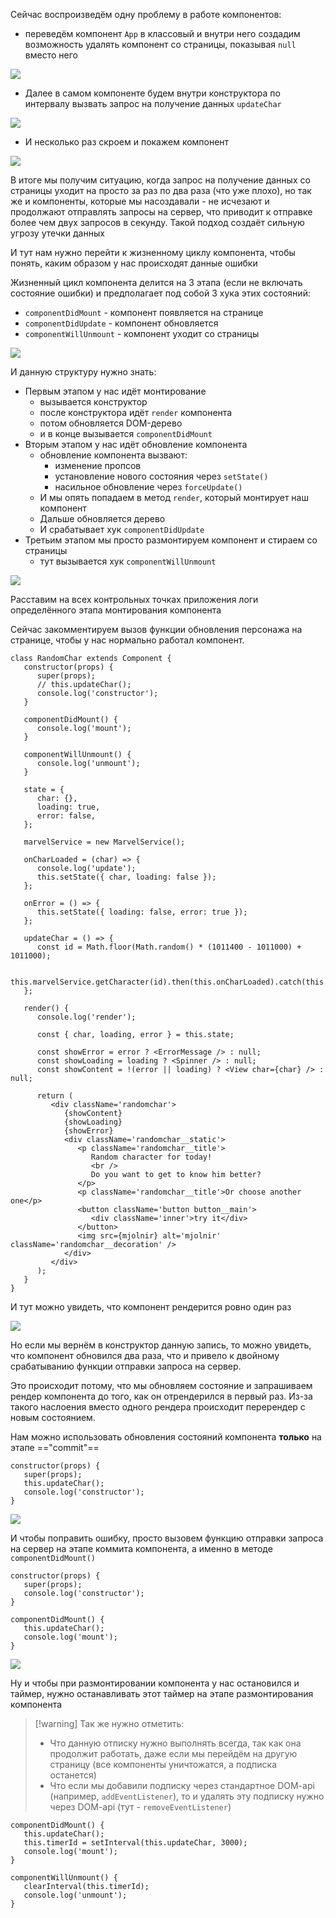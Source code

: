 
Сейчас воспроизведём одну проблему в работе компонентов:
- переведём компонент `App` в классовый и внутри него создадим возможность удалять компонент со страницы, показывая `null` вместо него

![](_png/08233f1fe0aff596f4d9c6523f168880.png)

- Далее в самом компоненте будем внутри конструктора по интервалу вызвать запрос на получение данных `updateChar`

![](_png/09687b18f0de49e214edbc9ec0adc279.png)

- И несколько раз скроем и покажем компонент

![](_png/cd8213cad9490755c2faa250889da3df.png)

В итоге мы получим ситуацию, когда запрос на получение данных со страницы уходит на просто за раз по два раза (что уже плохо), но так же и компоненты, которые мы насоздавали - не исчезают и продолжают отправлять запросы на сервер, что приводит к отправке более чем двух запросов в секунду. Такой подход создаёт сильную угрозу утечки данных

И тут нам нужно перейти к жизненному циклу компонента, чтобы понять, каким образом у нас происходят данные ошибки 

Жизненный цикл компонента делится на 3 этапа (если не включать состояние ошибки) и предполагает под собой 3 хука этих состояний:
- `componentDidMount` - компонент появляется на странице
- `componentDidUpdate` - компонент обновляется
- `componentWillUnmount` - компонент уходит со страницы

![](_png/f6d74d664646ceb84bffdd21efc2e327.png)

И данную структуру нужно знать:
- Первым этапом у нас идёт монтирование
	- вызывается конструктор
	- после конструктора идёт `render` компонента
	- потом обновляется DOM-дерево
	- и в конце вызывается `componentDidMount`
- Вторым этапом у нас идёт обновление компонента
	- обновление компонента вызвают:
		- изменение пропсов
		- установление нового состояния через `setState()`
		- насильное обновление через `forceUpdate()`
	- И мы опять попадаем в метод `render`, который монтирует наш компонент
	- Дальше обновляется дерево
	- И срабатывает хук `componentDidUpdate`
- Третьим этапом мы просто размонтируем компонент и стираем со страницы
	- тут вызывается хук `componentWillUnmount`

![](_png/51574071a6d629cf8895d3b31e84f280.png)

Расставим на всех контрольных точках приложения логи определённого этапа монтирования компонента

Сейчас закомментируем вызов функции обновления персонажа на странице, чтобы у нас нормально работал компонент. 

```JS
class RandomChar extends Component {  
   constructor(props) {  
      super(props);  
      // this.updateChar();  
      console.log('constructor');  
   }  
  
   componentDidMount() {  
      console.log('mount');  
   }  
  
   componentWillUnmount() {  
      console.log('unmount');  
   }  
  
   state = {  
      char: {},  
      loading: true,  
      error: false,  
   };  
  
   marvelService = new MarvelService();  
  
   onCharLoaded = (char) => {  
      console.log('update');  
      this.setState({ char, loading: false });  
   };  
  
   onError = () => {  
      this.setState({ loading: false, error: true });  
   };  
  
   updateChar = () => {  
      const id = Math.floor(Math.random() * (1011400 - 1011000) + 1011000);  
  
      this.marvelService.getCharacter(id).then(this.onCharLoaded).catch(this.onError);  
   };  
  
   render() {  
      console.log('render');  
  
      const { char, loading, error } = this.state;  
  
      const showError = error ? <ErrorMessage /> : null;  
      const showLoading = loading ? <Spinner /> : null;  
      const showContent = !(error || loading) ? <View char={char} /> : null;  
  
      return (  
         <div className='randomchar'>  
            {showContent}  
            {showLoading}  
            {showError}  
            <div className='randomchar__static'>  
               <p className='randomchar__title'>  
                  Random character for today!  
                  <br />  
                  Do you want to get to know him better?  
               </p>  
               <p className='randomchar__title'>Or choose another one</p>  
               <button className='button button__main'>  
                  <div className='inner'>try it</div>  
               </button>  
               <img src={mjolnir} alt='mjolnir' className='randomchar__decoration' />  
            </div>  
         </div>  
      );  
   }  
}
```

И тут можно увидеть, что компонент рендерится ровно один раз

![](_png/386590e4b1278f340d3b92d1b77b5db9.png)

Но если мы вернём в конструктор данную запись, то можно увидеть, что компонент обновился два раза, что и привело к двойному срабатыванию функции отправки запроса на сервер.

Это происходит потому, что мы обновляем состояние и запрашиваем рендер компонента до того, как он отрендерился в первый раз. Из-за такого наслоения вместо одного рендера происходит перерендер с новым состоянием.

Нам можно использовать обновления состояний компонента **только** на этапе =="commit"==

```JS
constructor(props) {  
   super(props);  
   this.updateChar();  
   console.log('constructor');  
}
```

![](_png/de865b7201b6bd1e6668b9e54c605021.png)

И чтобы поправить ошибку, просто вызовем функцию отправки запроса на сервер на этапе коммита компонента, а именно в методе `componentDidMount()`

```JS
constructor(props) {  
   super(props);  
   console.log('constructor');  
}  
  
componentDidMount() {  
   this.updateChar();  
   console.log('mount');  
}
```

![](_png/e366ddd6d00a6decc59dd2a1ee0d26b7.png)

Ну и чтобы при размонтировании компонента у нас остановился и таймер, нужно останавливать этот таймер на этапе размонтирования компонента

>[!warning] Так же нужно отметить:
>- Что данную отписку нужно выполнять всегда, так как она продолжит работать, даже если мы перейдём на другую страницу (все компоненты уничтожатся, а подписка останется)
>- Что если мы добавили подписку через стандартное DOM-api (например, `addEventListener`), то и удалять эту подписку нужно через DOM-api (тут - `removeEventListener`)

```JS
componentDidMount() {  
   this.updateChar();  
   this.timerId = setInterval(this.updateChar, 3000);  
   console.log('mount');  
}  
  
componentWillUnmount() {  
   clearInterval(this.timerId);  
   console.log('unmount');  
}
```
